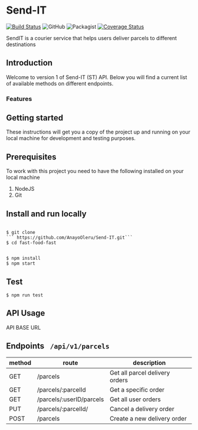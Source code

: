 # Send-IT
[![Build Status](https://travis-ci.org/AnayoOleru/Send-IT.svg?branch=161846100-integrate-travis-ci)](https://travis-ci.org/AnayoOleru/Send-IT)
![GitHub](https://img.shields.io/github/license/mashape/apistatus.svg)
![Packagist](https://img.shields.io/packagist/v/symfony/symfony.svg)
[![Coverage Status](https://coveralls.io/repos/github/AnayoOleru/Send-IT/badge.svg?branch=161846100-integrate-travis-ci)](https://coveralls.io/github/AnayoOleru/Send-IT?branch=161846100-integrate-travis-ci)



SendIT is a courier service that helps users deliver parcels to different destinations

## Introduction
Welcome to version 1 of Send-IT (ST) API. Below you will find a current list of available methods on different endpoints.

### Features
## Getting started
These instructions will get you a copy of the project up and running on your local machine for development and testing purposes.

## Prerequisites
To work with this project you need to have the following installed on your local machine

1. NodeJS
2. Git

## Install and run locally
```

$ git clone 
``` https://github.com/AnayoOleru/Send-IT.git```
$ cd fast-food-fast


$ npm install
$ npm start
```

## Test
```
$ npm run test
```
## API Usage
API BASE URL     

## Endpoints ``` /api/v1/parcels```
| method |	route	                | description                    |
|--------|--------------------------|--------------------------------|
| GET 	 | /parcels	                | Get all parcel delivery orders |
| GET	 | /parcels/:parcelId       | Get a specific order           |
| GET	 | /parcels/:userID/parcels	| Get all user orders            |
| PUT    | /parcels/:parcelId/      | Cancel a delivery order        |
| POST   | /parcels                 | Create a new delivery order    |

